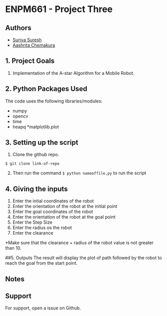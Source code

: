 
# ENPM661 - Project Three
## Authors

- [Suriya Suresh](https://www.github.com/theunknowninfinite)
- [Aashrita Chemakura](https://github.com/aashrita-chemakura)

## 1. Project Goals

1. Implementation of the A-star Algorithm
for a Mobile Robot.


## 2. Python Packages Used 
The code uses the following libraries/modules:
* numpy
* opencv
* time 
* heapq
*matplotlib.plot


## 3. Setting up the script

1. Clone the github repo.

```` 
$ git clone link-of-repo
````
2. Then run the command ```` $ python nameoffile,py ```` to run the script

## 4. Giving the inputs

1. Enter the intial coordinates of the robot
2. Enter the orientation of the robot at the initial point
3. Enter the goal coordinates of the robot
4. Enter the orientation of the robot at the goal point
5. Enter the Step Size 
6. Enter the radius os the robot
7. Enter the clearance

*Make sure that the clearance + radius of the robot value is not greater than 10.

##5. Outputs
The result will display the plot of path followed by the robot to reach the goal from the start point.

## Notes 

## Support

For support, open a issue on Github.










